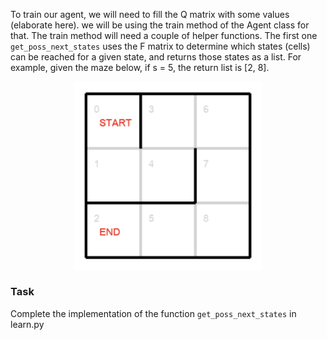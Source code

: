 To train our agent, we will need to fill the Q matrix with some values (elaborate here).
we will be using the train method of the Agent class for that.
The train method will need a couple of helper functions.
The first one `get_poss_next_states` uses the F matrix to determine which states (cells) can be reached
for a given state, and returns those states as a list. 
For example, given the maze below, if s = 5, the return list is [2, 8].

<img src="maze_example.png" width="300">

### Task
Complete the implementation of the function `get_poss_next_states` in learn.py

<style>
img {
  display: block;
  margin-left: auto;
  margin-right: auto;
}
</style>